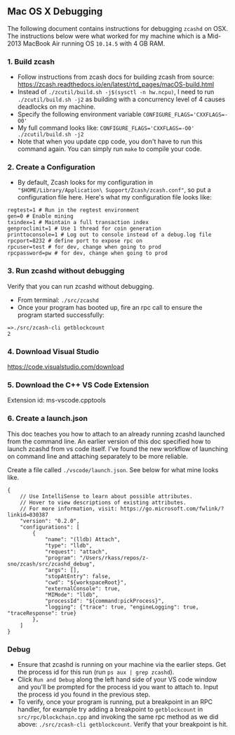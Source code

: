 ## Mac OS X Debugging

The following document contains instructions for debugging `zcashd` on OSX. The instructions below were what worked for my machine which is a Mid-2013 MacBook Air running OS `10.14.5` with 4 GB RAM.

### 1. Build zcash

- Follow instructions from zcash docs for building zcash from source: https://zcash.readthedocs.io/en/latest/rtd_pages/macOS-build.html
- Instead of `./zcutil/build.sh -j$(sysctl -n hw.ncpu)`, I need to run  `./zcutil/build.sh -j2` as building with a concurrency level of 4 causes deadlocks on my machine.
- Specify the following environment variable `CONFIGURE_FLAGS='CXXFLAGS=-O0'`
- My full command looks like: `CONFIGURE_FLAGS='CXXFLAGS=-O0' ./zcutil/build.sh -j2`
- Note that when you update cpp code, you don't have to run this command again. You can simply run `make` to compile your code.

### 2. Create a Configuration

- By default, Zcash looks for my configuration in `"$HOME/Library/Application\ Support/Zcash/zcash.conf"`, so put a configuration file here. Here's what my configuration file looks like: 

```
regtest=1 # Run in the regtest environment
gen=0 # Enable mining
txindex=1 # Maintain a full transaction index
genproclimit=1 # Use 1 thread for coin generation
printtoconsole=1 # Log out to console instead of a debug.log file
rpcport=8232 # define port to expose rpc on
rpcuser=test # for dev, change when going to prod
rpcpassword=pw # for dev, change when going to prod
```

### 3. Run zcashd without debugging

Verify that you can run zcashd without debugging.

- From terminal: `./src/zcashd`
- Once your program has booted up, fire an rpc call to ensure the program started successfully:
```
=>./src/zcash-cli getblockcount
2
```

### 4. Download Visual Studio

https://code.visualstudio.com/download

### 5. Download the C++ VS Code Extension

Extension id: ms-vscode.cpptools

### 6. Create a launch.json

This doc teaches you how to attach to an already running zcashd launched from the command line. An earlier version of this doc specified how to launch zcashd from vs code itself. I've found the new workflow of launching on command line and attaching separately to be more reliable.

Create a file called `./vscode/launch.json`. See below for what mine looks like.

```
{
    // Use IntelliSense to learn about possible attributes.
    // Hover to view descriptions of existing attributes.
    // For more information, visit: https://go.microsoft.com/fwlink/?linkid=830387
    "version": "0.2.0",
    "configurations": [
        {
            "name": "(lldb) Attach",
            "type": "lldb",
            "request": "attach",
            "program": "/Users/rkass/repos/z-sno/zcash/src/zcashd_debug",
            "args": [],
            "stopAtEntry": false,
            "cwd": "${workspaceRoot}",
            "externalConsole": true,
            "MIMode": "lldb",
            "processId": "${command:pickProcess}",
            "logging": {"trace": true, "engineLogging": true, "traceResponse": true}
        },
    ]
}
```

### Debug

- Ensure that zcashd is running on your machine via the earlier steps. Get the process id for this run (run `ps aux | grep zcashd`). 
- Click `Run and Debug` along the left hand side of your VS code window and you'll be prompted for the process id you want to attach to. Input the process id you found in the previous step. 
- To verify, once your program is running, put a breakpoint in an RPC handler, for example try adding a breakpoint to `getblockcount` in `src/rpc/blockchain.cpp` and invoking the same rpc method as we did above: `./src/zcash-cli getblockcount`. Verify that your breakpoint is hit.